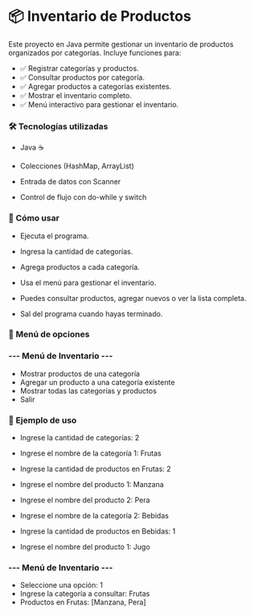 # 📦 Inventario de Productos

Este proyecto en Java permite gestionar un inventario de productos organizados por categorías. Incluye funciones para:

- ✅ Registrar categorías y productos.
- ✅ Consultar productos por categoría.
- ✅ Agregar productos a categorías existentes.
- ✅ Mostrar el inventario completo.
- ✅ Menú interactivo para gestionar el inventario.

### 🛠️ Tecnologías utilizadas

- Java ☕

- Colecciones (HashMap, ArrayList)

- Entrada de datos con Scanner

- Control de flujo con do-while y switch

### 🚀 Cómo usar

- Ejecuta el programa.

- Ingresa la cantidad de categorías.

- Agrega productos a cada categoría.

- Usa el menú para gestionar el inventario.

- Puedes consultar productos, agregar nuevos o ver la lista completa.

- Sal del programa cuando hayas terminado.

### 📌 Menú de opciones

### --- Menú de Inventario ---
- Mostrar productos de una categoría
- Agregar un producto a una categoría existente
- Mostrar todas las categorías y productos
- Salir

### 📝 Ejemplo de uso

- Ingrese la cantidad de categorías: 2
- Ingrese el nombre de la categoría 1: Frutas
- Ingrese la cantidad de productos en Frutas: 2
- Ingrese el nombre del producto 1: Manzana
- Ingrese el nombre del producto 2: Pera

- Ingrese el nombre de la categoría 2: Bebidas
- Ingrese la cantidad de productos en Bebidas: 1
- Ingrese el nombre del producto 1: Jugo

### --- Menú de Inventario ---
- Seleccione una opción: 1
- Ingrese la categoría a consultar: Frutas
- Productos en Frutas: [Manzana, Pera]

